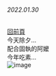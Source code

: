 ###### 2022.01.30   
[回前頁](https://WHALEon120.github.io/blogs/feeling/main)  
今天除夕...  
配合固執的阿嬤  
今年吃素...  
![image](https://whaleon120.github.io/blogs/image/20220131_183436.jpg?raw=true)  
